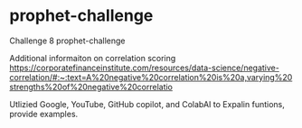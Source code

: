 # prophet-challenge
Challenge 8 prophet-challenge


Additional informaiton on correlation scoring
https://corporatefinanceinstitute.com/resources/data-science/negative-correlation/#:~:text=A%20negative%20correlation%20is%20a,varying%20strengths%20of%20negative%20correlatio

Utlizied Google, YouTube, GitHub copilot, and ColabAI to Expalin funtions, provide examples.